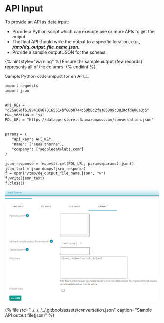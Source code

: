 # API Input

To provide an API as data input: 

* Provide a Python script which can execute one or more APIs to get the output.
* The final API should write the output to a specific location, e.g., _**/tmp/dq\_output\_file\_name.json**_**.**
* Provide a sample output JSON for the schema.

{% hint style="warning" %}
Ensure the sample output \(few records\) represents all of the columns.
{% endhint %}

Sample Python code snippet for an API_:_

```text
import requests
import json

 
API_KEY = "d25a07df6199416b87816551ebf80b0744c50b8c2fa385909c0820cfde80a3c5"
PDL_VERSION = "v5"
PDL_URL = "https://dataops-store.s3.amazonaws.com/conversation.json"
 
 
params = {
   "api_key": API_KEY,
   "name": ["sean thorne"],
   "company": ["peopledatalabs.com"]
}
 
json_response = requests.get(PDL_URL, params=params).json()
json_text = json.dumps(json_response)
f = open("/tmp/dq_output_file_name.json", "w")
f.write(json_text)
f.close()
```



![](../../../../.gitbook/assets/api_input.png)

{% file src="../../../../.gitbook/assets/conversation.json" caption="Sample API output file\(json\)" %}



